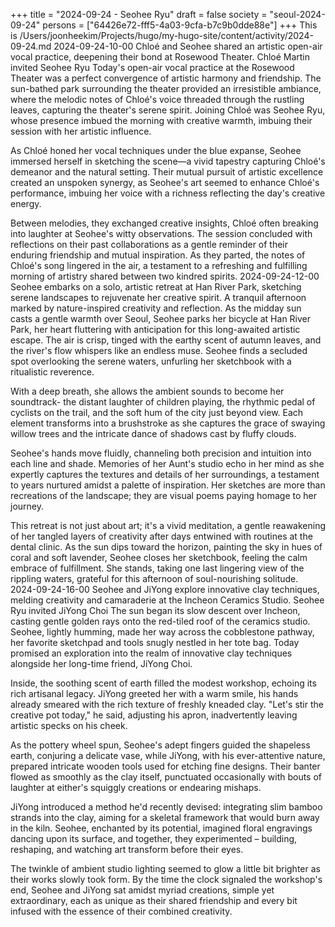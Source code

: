 +++
title = "2024-09-24 - Seohee Ryu"
draft = false
society = "seoul-2024-09-24"
persons = ["64426e72-fff5-4a03-9cfa-b7c9b0dde88e"]
+++
This is /Users/joonheekim/Projects/hugo/my-hugo-site/content/activity/2024-09-24.md
2024-09-24-10-00
Chloé and Seohee shared an artistic open-air vocal practice, deepening their bond at Rosewood Theater.
Chloé Martin invited Seohee Ryu
Today's open-air vocal practice at the Rosewood Theater was a perfect convergence of artistic harmony and friendship. The sun-bathed park surrounding the theater provided an irresistible ambiance, where the melodic notes of Chloé's voice threaded through the rustling leaves, capturing the theater's serene spirit. Joining Chloé was Seohee Ryu, whose presence imbued the morning with creative warmth, imbuing their session with her artistic influence.

As Chloé honed her vocal techniques under the blue expanse, Seohee immersed herself in sketching the scene—a vivid tapestry capturing Chloé's demeanor and the natural setting. Their mutual pursuit of artistic excellence created an unspoken synergy, as Seohee's art seemed to enhance Chloé's performance, imbuing her voice with a richness reflecting the day's creative energy.

Between melodies, they exchanged creative insights, Chloé often breaking into laughter at Seohee's witty observations. The session concluded with reflections on their past collaborations as a gentle reminder of their enduring friendship and mutual inspiration. As they parted, the notes of Chloé's song lingered in the air, a testament to a refreshing and fulfilling morning of artistry shared between two kindred spirits.
2024-09-24-12-00
Seohee embarks on a solo, artistic retreat at Han River Park, sketching serene landscapes to rejuvenate her creative spirit. A tranquil afternoon marked by nature-inspired creativity and reflection.
As the midday sun casts a gentle warmth over Seoul, Seohee parks her bicycle at Han River Park, her heart fluttering with anticipation for this long-awaited artistic escape. The air is crisp, tinged with the earthy scent of autumn leaves, and the river's flow whispers like an endless muse. Seohee finds a secluded spot overlooking the serene waters, unfurling her sketchbook with a ritualistic reverence.

With a deep breath, she allows the ambient sounds to become her soundtrack- the distant laughter of children playing, the rhythmic pedal of cyclists on the trail, and the soft hum of the city just beyond view. Each element transforms into a brushstroke as she captures the grace of swaying willow trees and the intricate dance of shadows cast by fluffy clouds.

Seohee's hands move fluidly, channeling both precision and intuition into each line and shade. Memories of her Aunt's studio echo in her mind as she expertly captures the textures and details of her surroundings, a testament to years nurtured amidst a palette of inspiration. Her sketches are more than recreations of the landscape; they are visual poems paying homage to her journey.

This retreat is not just about art; it's a vivid meditation, a gentle reawakening of her tangled layers of creativity after days entwined with routines at the dental clinic. As the sun dips toward the horizon, painting the sky in hues of coral and soft lavender, Seohee closes her sketchbook, feeling the calm embrace of fulfillment. She stands, taking one last lingering view of the rippling waters, grateful for this afternoon of soul-nourishing solitude.
2024-09-24-16-00
Seohee and JiYong explore innovative clay techniques, melding creativity and camaraderie at the Incheon Ceramics Studio.
Seohee Ryu invited JiYong Choi
The sun began its slow descent over Incheon, casting gentle golden rays onto the red-tiled roof of the ceramics studio. Seohee, lightly humming, made her way across the cobblestone pathway, her favorite sketchpad and tools snugly nestled in her tote bag. Today promised an exploration into the realm of innovative clay techniques alongside her long-time friend, JiYong Choi.

Inside, the soothing scent of earth filled the modest workshop, echoing its rich artisanal legacy. JiYong greeted her with a warm smile, his hands already smeared with the rich texture of freshly kneaded clay. "Let's stir the creative pot today," he said, adjusting his apron, inadvertently leaving artistic specks on his cheek.

As the pottery wheel spun, Seohee's adept fingers guided the shapeless earth, conjuring a delicate vase, while JiYong, with his ever-attentive nature, prepared intricate wooden tools used for etching fine designs. Their banter flowed as smoothly as the clay itself, punctuated occasionally with bouts of laughter at either's squiggly creations or endearing mishaps.

JiYong introduced a method he'd recently devised: integrating slim bamboo strands into the clay, aiming for a skeletal framework that would burn away in the kiln. Seohee, enchanted by its potential, imagined floral engravings dancing upon its surface, and together, they experimented – building, reshaping, and watching art transform before their eyes.

The twinkle of ambient studio lighting seemed to glow a little bit brighter as their works slowly took form. By the time the clock signaled the workshop's end, Seohee and JiYong sat amidst myriad creations, simple yet extraordinary, each as unique as their shared friendship and every bit infused with the essence of their combined creativity.
